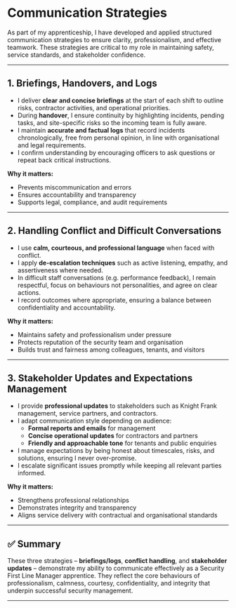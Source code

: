 # Communication Strategies  

As part of my apprenticeship, I have developed and applied structured communication strategies to ensure clarity, professionalism, and effective teamwork. These strategies are critical to my role in maintaining safety, service standards, and stakeholder confidence.  

---

## 1. Briefings, Handovers, and Logs  

- I deliver **clear and concise briefings** at the start of each shift to outline risks, contractor activities, and operational priorities.  
- During **handover**, I ensure continuity by highlighting incidents, pending tasks, and site-specific risks so the incoming team is fully aware.  
- I maintain **accurate and factual logs** that record incidents chronologically, free from personal opinion, in line with organisational and legal requirements.  
- I confirm understanding by encouraging officers to ask questions or repeat back critical instructions.  

**Why it matters:**  
- Prevents miscommunication and errors  
- Ensures accountability and transparency  
- Supports legal, compliance, and audit requirements  

---

## 2. Handling Conflict and Difficult Conversations  

- I use **calm, courteous, and professional language** when faced with conflict.  
- I apply **de-escalation techniques** such as active listening, empathy, and assertiveness where needed.  
- In difficult staff conversations (e.g. performance feedback), I remain respectful, focus on behaviours not personalities, and agree on clear actions.  
- I record outcomes where appropriate, ensuring a balance between confidentiality and accountability.  

**Why it matters:**  
- Maintains safety and professionalism under pressure  
- Protects reputation of the security team and organisation  
- Builds trust and fairness among colleagues, tenants, and visitors  

---

## 3. Stakeholder Updates and Expectations Management  

- I provide **professional updates** to stakeholders such as Knight Frank management, service partners, and contractors.  
- I adapt communication style depending on audience:  
  - **Formal reports and emails** for management  
  - **Concise operational updates** for contractors and partners  
  - **Friendly and approachable tone** for tenants and public enquiries  
- I manage expectations by being honest about timescales, risks, and solutions, ensuring I never over-promise.  
- I escalate significant issues promptly while keeping all relevant parties informed.  

**Why it matters:**  
- Strengthens professional relationships  
- Demonstrates integrity and transparency  
- Aligns service delivery with contractual and organisational standards  

---

## ✅ Summary  

These three strategies – **briefings/logs**, **conflict handling**, and **stakeholder updates** – demonstrate my ability to communicate effectively as a Security First Line Manager apprentice. They reflect the core behaviours of professionalism, calmness, courtesy, confidentiality, and integrity that underpin successful security management.  

---

